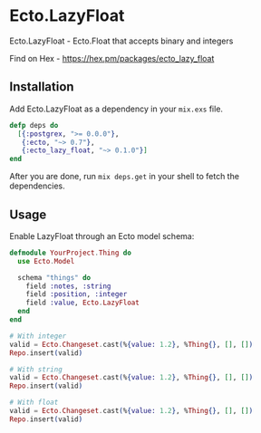 # Ecto.LazyFloat
Ecto.LazyFloat - Ecto.Float that accepts binary and integers

Find on Hex - https://hex.pm/packages/ecto_lazy_float

## Installation
Add Ecto.LazyFloat as a dependency in your `mix.exs` file.

```elixir
defp deps do
  [{:postgrex, ">= 0.0.0"},
   {:ecto, "~> 0.7"},
   {:ecto_lazy_float, "~> 0.1.0"}]
end
```

After you are done, run `mix deps.get` in your shell to fetch the dependencies.

## Usage

Enable LazyFloat through an Ecto model schema:

```elixir
defmodule YourProject.Thing do
  use Ecto.Model

  schema "things" do
    field :notes, :string
    field :position, :integer
    field :value, Ecto.LazyFloat
  end
end
```

```elixir
# With integer
valid = Ecto.Changeset.cast(%{value: 1.2}, %Thing{}, [], [])
Repo.insert(valid)

# With string
valid = Ecto.Changeset.cast(%{value: 1.2}, %Thing{}, [], [])
Repo.insert(valid)

# With float
valid = Ecto.Changeset.cast(%{value: 1.2}, %Thing{}, [], [])
Repo.insert(valid)
```
